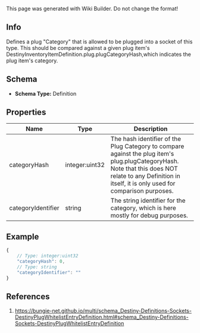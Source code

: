 <span class="wiki-builder">This page was generated with Wiki Builder. Do not change the format!</span>

## Info
Defines a plug &quot;Category&quot; that is allowed to be plugged into a socket of this type. This should be compared against a given plug item's DestinyInventoryItemDefinition.plug.plugCategoryHash,which indicates the plug item's category.

## Schema
* **Schema Type:** Definition

## Properties
Name | Type | Description
---- | ---- | -----------
categoryHash | integer:uint32 | The hash identifier of the Plug Category to compare against the plug item's plug.plugCategoryHash. Note that this does NOT relate to any Definition in itself, it is only used for comparison purposes.
categoryIdentifier | string | The string identifier for the category, which is here mostly for debug purposes.

## Example
```javascript
{
    // Type: integer:uint32
    "categoryHash": 0,
    // Type: string
    "categoryIdentifier": ""
}

```

## References
1. https://bungie-net.github.io/multi/schema_Destiny-Definitions-Sockets-DestinyPlugWhitelistEntryDefinition.html#schema_Destiny-Definitions-Sockets-DestinyPlugWhitelistEntryDefinition
